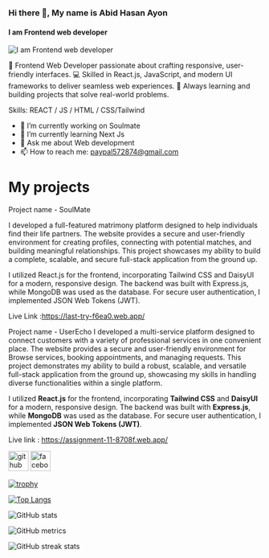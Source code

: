 ### Hi there 👋, My name is Abid Hasan Ayon
#### I am Frontend web developer
![I am Frontend web developer](https://i.ibb.co.com/yFZ2kgpL/Black-and-Yellow-Web-Developer-Linked-In-Banner.png)

🚀 Frontend Web Developer passionate about crafting responsive, user-friendly interfaces.
💻 Skilled in React.js, JavaScript, and modern UI frameworks to deliver seamless web experiences.
🌱 Always learning and building projects that solve real-world problems.

Skills:  REACT / JS / HTML / CSS/Tailwind

- 🔭 I’m currently working on Soulmate 
- 🌱 I’m currently learning Next Js 
- 💬 Ask me about Web development 
- 📫 How to reach me: paypal572874@gmail.com

<h1>My projects</h1> 
<p> 
Project name - SoulMate

I developed a full-featured matrimony platform designed to help individuals find their life partners. The website provides a secure and user-friendly environment for creating profiles, connecting with potential matches, and building meaningful relationships. This project showcases my ability to build a complete, scalable, and secure full-stack application from the ground up.

I utilized React.js for the frontend, incorporating Tailwind CSS and DaisyUI for a modern, responsive design. The backend was built with Express.js, while MongoDB was used as the database. For secure user authentication, I implemented JSON Web Tokens (JWT).

Live Link :https://last-try-f6ea0.web.app/


Project name - UserEcho
I developed a multi-service platform designed to connect customers with a variety of professional services in one convenient place. The website provides a secure and user-friendly environment for Browse services, booking appointments, and managing requests. This project demonstrates my ability to build a robust, scalable, and versatile full-stack application from the ground up, showcasing my skills in handling diverse functionalities within a single platform.

I utilized **React.js** for the frontend, incorporating **Tailwind CSS** and **DaisyUI** for a modern, responsive design. The backend was built with **Express.js**, while **MongoDB** was used as the database. For secure user authentication, I implemented **JSON Web Tokens (JWT)**.

Live link : https://assignment-11-8708f.web.app/
</p>


[<img src='https://cdn.jsdelivr.net/npm/simple-icons@3.0.1/icons/github.svg' alt='github' height='40'>](https://github.com/Ayon203008)  [<img src='https://cdn.jsdelivr.net/npm/simple-icons@3.0.1/icons/facebook.svg' alt='facebook' height='40'>](https://www.facebook.com/ayon.ayon.583234)  

[![trophy](https://github-profile-trophy.vercel.app/?username=Ayon203008)](https://github.com/ryo-ma/github-profile-trophy)

[![Top Langs](https://github-readme-stats.vercel.app/api/top-langs/?username=Ayon203008)](https://github.com/anuraghazra/github-readme-stats)

![GitHub stats](https://github-readme-stats.vercel.app/api?username=Ayon203008&show_icons=true&count_private=true)  

![GitHub metrics](https://metrics.lecoq.io/Ayon203008)  

![GitHub streak stats](https://streak-stats.demolab.com/?user=Ayon203008)  

